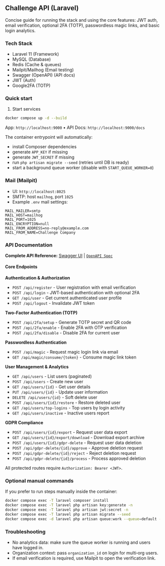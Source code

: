 ## Challenge API (Laravel)

Concise guide for running the stack and using the core features: JWT auth, email verification, optional 2FA (TOTP), passwordless magic links, and basic login analytics.

### Tech Stack

- Laravel 11 (Framework)
- MySQL (Database)
- Redis (Cache & queues)
- Mailpit/Mailhog (Email testing)
- Swagger (OpenAPI) (API docs)
- JWT (Auth)
- Google2FA (TOTP)

### Quick start

1) Start services

```bash
docker compose up -d --build
```

App: `http://localhost:9000`  •  API Docs: `http://localhost:9000/docs`

The container entrypoint will automatically:
- install Composer dependencies
- generate `APP_KEY` if missing
- generate `JWT_SECRET` if missing
- run `php artisan migrate --seed` (retries until DB is ready)
- start a background queue worker (disable with `START_QUEUE_WORKER=0`)

### Mail (Mailpit)

- UI: `http://localhost:8025`
- SMTP: host `mailhog`, port `1025`
- Example `.env` mail settings:

```env
MAIL_MAILER=smtp
MAIL_HOST=mailhog
MAIL_PORT=1025
MAIL_ENCRYPTION=null
MAIL_FROM_ADDRESS=no-reply@example.com
MAIL_FROM_NAME=Challenge Company
```

### API Documentation

**Complete API Reference:** [Swagger UI](http://localhost:9000/docs) | [`OpenAPI Spec`](public/openapi.yaml)

#### Core Endpoints

**Authentication & Authorization**
- `POST /api/register` - User registration with email verification
- `POST /api/login` - JWT-based authentication with optional 2FA
- `GET /api/user` - Get current authenticated user profile
- `POST /api/logout` - Invalidate JWT token

**Two-Factor Authentication (TOTP)**
- `POST /api/2fa/setup` - Generate TOTP secret and QR code
- `POST /api/2fa/enable` - Enable 2FA with OTP verification
- `POST /api/2fa/disable` - Disable 2FA for current user

**Passwordless Authentication**
- `POST /api/magic` - Request magic login link via email
- `GET /api/magic/consume/{token}` - Consume magic link token

**User Management & Analytics**
- `GET /api/users` - List users (paginated)
- `POST /api/users` - Create new user
- `GET /api/users/{id}` - Get user details
- `PUT /api/users/{id}` - Update user information
- `DELETE /api/users/{id}` - Soft delete user
- `POST /api/users/{id}/restore` - Restore deleted user
- `GET /api/users/top-logins` - Top users by login activity
- `GET /api/users/inactive` - Inactive users report

**GDPR Compliance**
- `POST /api/users/{id}/export` - Request user data export
- `GET /api/users/{id}/export/download` - Download export archive
- `POST /api/users/{id}/gdpr-delete` - Request user data deletion
- `POST /api/gdpr-delete/{id}/approve` - Approve deletion request
- `POST /api/gdpr-delete/{id}/reject` - Reject deletion request
- `POST /api/gdpr-delete/{id}/process` - Process approved deletion


All protected routes require `Authorization: Bearer <JWT>`.

### Optional manual commands

If you prefer to run steps manually inside the container:

```bash
docker compose exec -T laravel composer install
docker compose exec -T laravel php artisan key:generate -n
docker compose exec -T laravel php artisan jwt:secret -n
docker compose exec -T laravel php artisan migrate --seed
docker compose exec -d laravel php artisan queue:work --queue=default --sleep=1 --tries=3
```

### Troubleshooting

- No analytics data: make sure the queue worker is running and users have logged in.
- Organization context: pass `organization_id` on login for multi‑org users.
- If email verification is required, use Mailpit to open the verification link.


